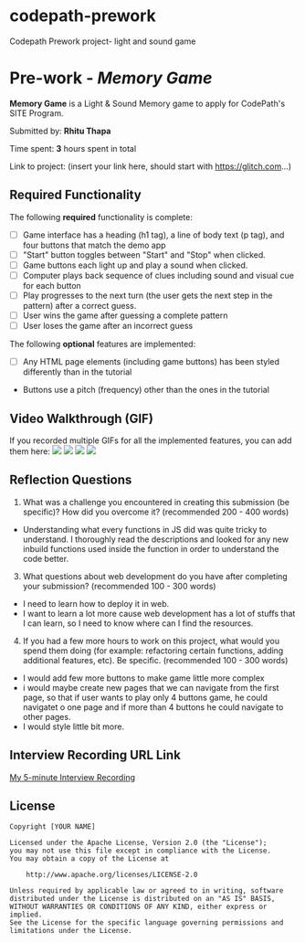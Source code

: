 # codepath-prework
Codepath Prework project- light and sound game 

# Pre-work - *Memory Game*

**Memory Game** is a Light & Sound Memory game to apply for CodePath's SITE Program. 

Submitted by: **Rhitu Thapa**

Time spent: **3** hours spent in total

Link to project: (insert your link here, should start with https://glitch.com...)

## Required Functionality

The following **required** functionality is complete:

* [ ] Game interface has a heading (h1 tag), a line of body text (p tag), and four buttons that match the demo app
* [ ] "Start" button toggles between "Start" and "Stop" when clicked. 
* [ ] Game buttons each light up and play a sound when clicked. 
* [ ] Computer plays back sequence of clues including sound and visual cue for each button
* [ ] Play progresses to the next turn (the user gets the next step in the pattern) after a correct guess. 
* [ ] User wins the game after guessing a complete pattern
* [ ] User loses the game after an incorrect guess

The following **optional** features are implemented:

* [ ] Any HTML page elements (including game buttons) has been styled differently than in the tutorial
* Buttons use a pitch (frequency) other than the ones in the tutorial

## Video Walkthrough (GIF)

If you recorded multiple GIFs for all the implemented features, you can add them here:
![](gif1-link-here)
![](gif2-link-here)
![](gif3-link-here)
![](gif4-link-here)

## Reflection Questions
1. What was a challenge you encountered in creating this submission (be specific)? How did you overcome it? (recommended 200 - 400 words) 
- Understanding what every functions in JS did was quite tricky to understand. I thoroughly read the descriptions and looked for any new inbuild functions used inside the function in order to understand the code better.

3. What questions about web development do you have after completing your submission? (recommended 100 - 300 words) 
- I need to learn how to deploy it in web.
- I want to learn a lot more cause web development has a lot of stuffs that I can learn, so I need to know where can I find the resources.

4. If you had a few more hours to work on this project, what would you spend them doing (for example: refactoring certain functions, adding additional features, etc). Be specific. (recommended 100 - 300 words) 
- I would add few more buttons to make game little more complex
- i would maybe create new pages that we can navigate from the first page, so that if user wants to play only 4 buttons game, he could navigatet o one page and if more than 4 buttons he could navigate to other pages.
- I would style little bit more.



## Interview Recording URL Link

[My 5-minute Interview Recording](your-link-here)


## License

    Copyright [YOUR NAME]

    Licensed under the Apache License, Version 2.0 (the "License");
    you may not use this file except in compliance with the License.
    You may obtain a copy of the License at

        http://www.apache.org/licenses/LICENSE-2.0

    Unless required by applicable law or agreed to in writing, software
    distributed under the License is distributed on an "AS IS" BASIS,
    WITHOUT WARRANTIES OR CONDITIONS OF ANY KIND, either express or implied.
    See the License for the specific language governing permissions and
    limitations under the License.
